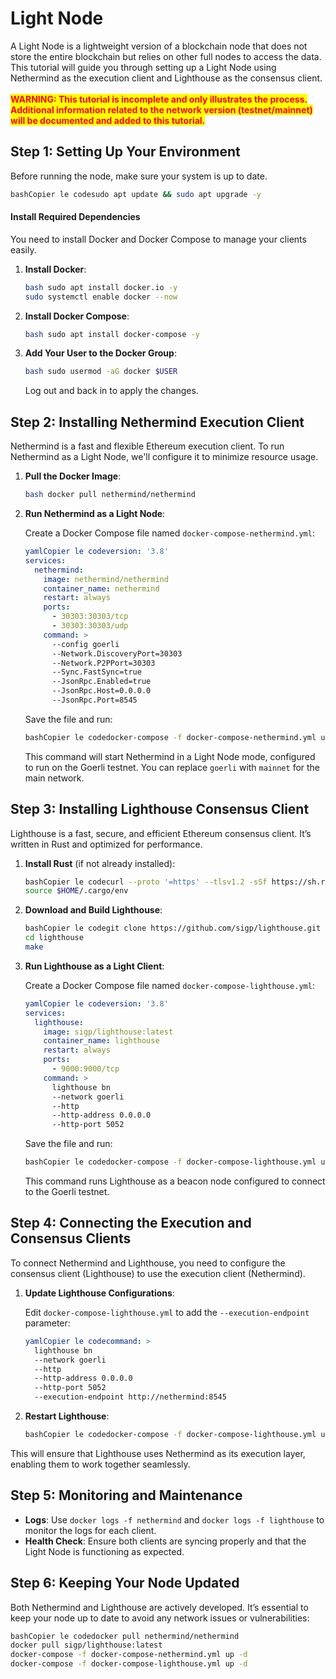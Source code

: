 # Light Node

A Light Node is a lightweight version of a blockchain node that does not store the entire blockchain but relies on other full nodes to access the data. This tutorial will guide you through setting up a Light Node using Nethermind as the execution client and Lighthouse as the consensus client.\
\
<mark style="color:red;">**WARNING: This tutorial is incomplete and only illustrates the process. Additional information related to the network version (testnet/mainnet) will be documented and added to this tutorial.**</mark>

## Step 1: Setting Up Your Environment

Before running the node, make sure your system is up to date.

```bash
bashCopier le codesudo apt update && sudo apt upgrade -y
```

#### **Install Required Dependencies**

You need to install Docker and Docker Compose to manage your clients easily.

1.  **Install Docker**:

    ```bash
    bash sudo apt install docker.io -y
    sudo systemctl enable docker --now
    ```
2.  **Install Docker Compose**:

    ```bash
    bash sudo apt install docker-compose -y
    ```
3.  **Add Your User to the Docker Group**:

    ```bash
    bash sudo usermod -aG docker $USER
    ```

    Log out and back in to apply the changes.

## Step 2: Installing Nethermind Execution Client

Nethermind is a fast and flexible Ethereum execution client. To run Nethermind as a Light Node, we'll configure it to minimize resource usage.

1.  **Pull the Docker Image**:

    ```bash
    bash docker pull nethermind/nethermind
    ```
2.  **Run Nethermind as a Light Node**:

    Create a Docker Compose file named `docker-compose-nethermind.yml`:

    ```yaml
    yamlCopier le codeversion: '3.8'
    services:
      nethermind:
        image: nethermind/nethermind
        container_name: nethermind
        restart: always
        ports:
          - 30303:30303/tcp
          - 30303:30303/udp
        command: >
          --config goerli
          --Network.DiscoveryPort=30303
          --Network.P2PPort=30303
          --Sync.FastSync=true
          --JsonRpc.Enabled=true
          --JsonRpc.Host=0.0.0.0
          --JsonRpc.Port=8545
    ```

    Save the file and run:

    ```bash
    bashCopier le codedocker-compose -f docker-compose-nethermind.yml up -d
    ```

    This command will start Nethermind in a Light Node mode, configured to run on the Goerli testnet. You can replace `goerli` with `mainnet` for the main network.

## Step 3: Installing Lighthouse Consensus Client

Lighthouse is a fast, secure, and efficient Ethereum consensus client. It’s written in Rust and optimized for performance.

1.  **Install Rust** (if not already installed):

    ```bash
    bashCopier le codecurl --proto '=https' --tlsv1.2 -sSf https://sh.rustup.rs | sh
    source $HOME/.cargo/env
    ```
2.  **Download and Build Lighthouse**:

    ```bash
    bashCopier le codegit clone https://github.com/sigp/lighthouse.git
    cd lighthouse
    make
    ```
3.  **Run Lighthouse as a Light Client**:

    Create a Docker Compose file named `docker-compose-lighthouse.yml`:

    ```yaml
    yamlCopier le codeversion: '3.8'
    services:
      lighthouse:
        image: sigp/lighthouse:latest
        container_name: lighthouse
        restart: always
        ports:
          - 9000:9000/tcp
        command: >
          lighthouse bn
          --network goerli
          --http
          --http-address 0.0.0.0
          --http-port 5052
    ```

    Save the file and run:

    ```bash
    bashCopier le codedocker-compose -f docker-compose-lighthouse.yml up -d
    ```

    This command runs Lighthouse as a beacon node configured to connect to the Goerli testnet.

## Step 4: Connecting the Execution and Consensus Clients

To connect Nethermind and Lighthouse, you need to configure the consensus client (Lighthouse) to use the execution client (Nethermind).

1.  **Update Lighthouse Configurations**:

    Edit `docker-compose-lighthouse.yml` to add the `--execution-endpoint` parameter:

    ```yaml
    yamlCopier le codecommand: >
      lighthouse bn
      --network goerli
      --http
      --http-address 0.0.0.0
      --http-port 5052
      --execution-endpoint http://nethermind:8545
    ```
2.  **Restart Lighthouse**:

    ```bash
    bashCopier le codedocker-compose -f docker-compose-lighthouse.yml up -d
    ```

This will ensure that Lighthouse uses Nethermind as its execution layer, enabling them to work together seamlessly.

## Step 5: Monitoring and Maintenance

* **Logs**: Use `docker logs -f nethermind` and `docker logs -f lighthouse` to monitor the logs for each client.
* **Health Check**: Ensure both clients are syncing properly and that the Light Node is functioning as expected.

## Step 6: Keeping Your Node Updated

Both Nethermind and Lighthouse are actively developed. It’s essential to keep your node up to date to avoid any network issues or vulnerabilities:

```bash
bashCopier le codedocker pull nethermind/nethermind
docker pull sigp/lighthouse:latest
docker-compose -f docker-compose-nethermind.yml up -d
docker-compose -f docker-compose-lighthouse.yml up -d
```
